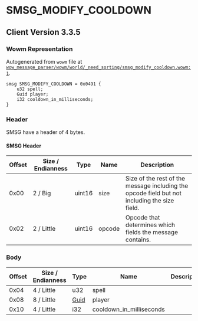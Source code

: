 # SMSG_MODIFY_COOLDOWN

## Client Version 3.3.5

### Wowm Representation

Autogenerated from `wowm` file at [`wow_message_parser/wowm/world/_need_sorting/smsg_modify_cooldown.wowm:1`](https://github.com/gtker/wow_messages/tree/main/wow_message_parser/wowm/world/_need_sorting/smsg_modify_cooldown.wowm#L1).
```rust,ignore
smsg SMSG_MODIFY_COOLDOWN = 0x0491 {
    u32 spell;
    Guid player;
    i32 cooldown_in_milliseconds;
}
```
### Header

SMSG have a header of 4 bytes.

#### SMSG Header

| Offset | Size / Endianness | Type   | Name   | Description |
| ------ | ----------------- | ------ | ------ | ----------- |
| 0x00   | 2 / Big           | uint16 | size   | Size of the rest of the message including the opcode field but not including the size field.|
| 0x02   | 2 / Little        | uint16 | opcode | Opcode that determines which fields the message contains.|

### Body

| Offset | Size / Endianness | Type | Name | Description | Comment |
| ------ | ----------------- | ---- | ---- | ----------- | ------- |
| 0x04 | 4 / Little | u32 | spell |  |  |
| 0x08 | 8 / Little | [Guid](../spec/packed-guid.md) | player |  |  |
| 0x10 | 4 / Little | i32 | cooldown_in_milliseconds |  |  |

